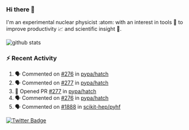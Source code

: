 ### Hi there 👋 

I'm an experimental nuclear physicist :atom: with an interest in tools :wrench: to improve productivity :chart_with_upwards_trend: and scientific insight :telescope:.

![github stats](https://github-readme-stats.vercel.app/api?username=agoose77&show_icons=true&hide_rank=true&hide_title=true&bg_color=30,e76445,904e95&text_color=efe3ec&icon_color=efe3ec)
<!--
**agoose77/agoose77** is a ✨ _special_ ✨ repository because its `README.md` (this file) appears on your GitHub profile.

Here are some ideas to get you started:

- 🔭 I’m currently working on ...
- 🌱 I’m currently learning ...
- 👯 I’m looking to collaborate on ...
- 🤔 I’m looking for help with ...
- 💬 Ask me about ...
- 📫 How to reach me: ...
- 😄 Pronouns: ...
- ⚡ Fun fact: ...
-->

### :zap: Recent Activity
<!--START_SECTION:activity-->
1. 🗣 Commented on [#276](https://github.com/pypa/hatch/issues/276) in [pypa/hatch](https://github.com/pypa/hatch)
2. 🗣 Commented on [#277](https://github.com/pypa/hatch/issues/277) in [pypa/hatch](https://github.com/pypa/hatch)
3. 💪 Opened PR [#277](https://github.com/pypa/hatch/pull/277) in [pypa/hatch](https://github.com/pypa/hatch)
4. 🗣 Commented on [#276](https://github.com/pypa/hatch/issues/276) in [pypa/hatch](https://github.com/pypa/hatch)
5. 🗣 Commented on [#1888](https://github.com/scikit-hep/pyhf/issues/1888) in [scikit-hep/pyhf](https://github.com/scikit-hep/pyhf)
<!--END_SECTION:activity-->


[![Twitter Badge](https://img.shields.io/twitter/follow/agoose77?style=flat-square&logo=Twitter&logoColor=white&color=cornflowerblue)](https://twitter.com/agoose77)
